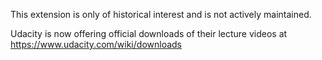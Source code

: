 This extension is only of historical interest and is not actively maintained.

Udacity is now offering official downloads of their lecture videos at https://www.udacity.com/wiki/downloads

